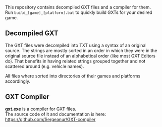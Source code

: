 This repository contains decompiled GXT files and a compiler for them.</br>
Run `build_[game]_[platform].bat` to quickly build GXTs for your desired game.

## Decompiled GXT
The GXT files were decompiled into TXT using a syntax of an original source. The strings are mostly sorted in an order in which they were in the original source file instead of an alphabetical order (like most GXT Editors do). That benefits in having related strings grouped together and not scattered around (e.g. vehicle names).


All files where sorted into directories of their games and platforms accordingly.

## GXT Compiler
**gxt.exe** is a compiler for GXT files.</br>
The source code of it and documentation is here: https://github.com/Sergeanur/GXT-compiler
